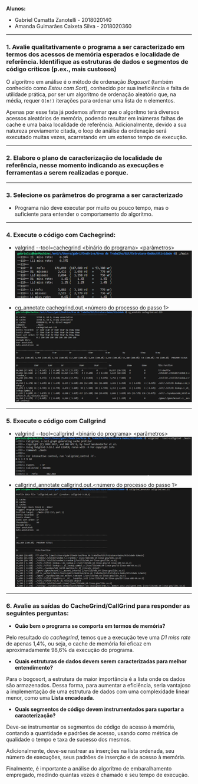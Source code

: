 **Alunos:** 
- Gabriel Camatta Zanotelli - 2018020140
- Amanda Guimarães Caixeta Silva - 2018020360


---
### **1. Avalie qualitativamente o programa a ser caracterizado em termos dos acessos de memória esperados e localidade de referência. Identifique as estruturas de dados e segmentos de código críticos (p.ex., mais custosos)**

O algorítmo em análise é o método de ordenação *Bogosort* (também conhecido como *Estou com Sort*), conhecido por sua ineficiência e falta de utilidade prática, por ser um algoritmo de ordenação aleatório que, na média, requer `O(n!)` iterações para ordenar uma lista de n elementos.

Apenas por esse fata já podemos afirmar que o algorítmo terá diversos acessos aleatórios de memória, podendo resultar em inúmeras falhas de cache e uma baixa localidade de referência. Adicionalmente, devido a sua natureza previamente citada, o loop de análise da ordenação será executado muitas vezes, acarretando em um extenso tempo de execução.

---
### **2. Elabore o plano de caracterização de localidade de referência, nesse momento indicando as execuções e ferramentas a serem realizadas e porque.**

---
### **3. Selecione os parâmetros do programa a ser caracterizado**

- Programa não deve executar por muito ou pouco tempo, mas o suficiente para entender o comportamento do algoritmo.

---
### **4. Execute o código com Cachegrind:**

- valgrind --tool=cachegrind <binário do programa> <parâmetros>
![imagem](atividade6-4_1.png)


- cg_annotate cachegrind.out.<número do processo do passo 1>
![imagem](cacachegrind.png)


---
### **5. Execute o código com Callgrind**

- valgrind --tool=callgrind <binário do programa> <parâmetros>
![imagem](callgrind.png)

- callgrind_annotate callgrind.out.<número do processo do passo 1>
![imagem](callgrind-anotate.png)

---
### **6. Avalie as saídas do CacheGrind/CallGrind para responder as seguintes perguntas:**

- **Quão bem o programa se comporta em termos de memória?**

Pelo resultado do *cachegrind*, temos que a execução teve uma *D1 miss rate* de apenas 1,4%, ou seja, o cache de memória foi eficaz em aproximadamente 98,6% da execução do programa.

- **Quais estruturas de dados devem serem caracterizadas para melhor entendimento?**

Para o bogosort, a estrutura de maior importância é a lista onde os dados são armazenados. Dessa forma, para aumentar a eficiência, seria vantajoso a implementação de uma estrutura de dados com uma complexidade linear menor, como uma **Lista encadeada**.

- **Quais segmentos de código devem instrumentados para suportar a caracterização?**

Deve-se instrumentar os segmentos de código de acesso à memória, contando a quantidade e padrões de acesso, usando como métrica de qualidade o tempo e taxa de sucesso dos mesmos. 

Adicionalmente, deve-se rastrear as inserções na lista ordenada, seu número de execuções, seus padrões de inserção e de acesso à memória.

Finalmente, é importante a análise do algorítmo de embaralhamento empregado, medindo quantas vezes é chamado e seu tempo de execução.